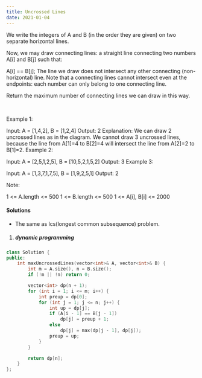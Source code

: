 ```yaml
---
title: Uncrossed Lines
date: 2021-01-04
---
```

We write the integers of A and B (in the order they are given) on two separate horizontal lines.

Now, we may draw connecting lines: a straight line connecting two numbers A[i] and B[j] such that:

A[i] == B[j];
The line we draw does not intersect any other connecting (non-horizontal) line.
Note that a connecting lines cannot intersect even at the endpoints: each number can only belong to one connecting line.

Return the maximum number of connecting lines we can draw in this way.

 

Example 1:


Input: A = [1,4,2], B = [1,2,4]
Output: 2
Explanation: We can draw 2 uncrossed lines as in the diagram.
We cannot draw 3 uncrossed lines, because the line from A[1]=4 to B[2]=4 will intersect the line from A[2]=2 to B[1]=2.
Example 2:

Input: A = [2,5,1,2,5], B = [10,5,2,1,5,2]
Output: 3
Example 3:

Input: A = [1,3,7,1,7,5], B = [1,9,2,5,1]
Output: 2
 

Note:

1 <= A.length <= 500
1 <= B.length <= 500
1 <= A[i], B[i] <= 2000


#### Solutions

- The same as lcs(longest common subsequence) problem.

1. ##### dynamic programming

```cpp
class Solution {
public:
    int maxUncrossedLines(vector<int>& A, vector<int>& B) {
        int m = A.size(), n = B.size();
        if (!m || !n) return 0;

        vector<int> dp(n + 1);
        for (int i = 1; i <= m; i++) {
            int preup = dp[0];
            for (int j = 1; j <= n; j++) {
                int up = dp[j];
                if (A[i - 1] == B[j - 1])
                    dp[j] = preup + 1;
                else
                    dp[j] = max(dp[j - 1], dp[j]);
                preup = up;
            }
        }

        return dp[n];
    }
};
```